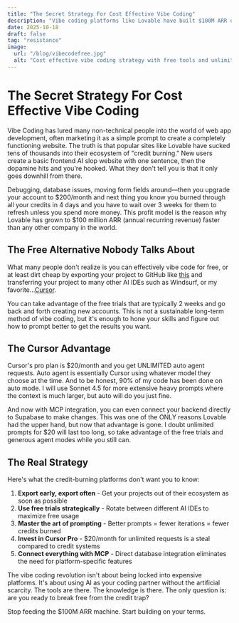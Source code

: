 ```yaml
---
title: "The Secret Strategy For Cost Effective Vibe Coding"
description: "Vibe coding platforms like Lovable have built $100M ARR on credit-burning addiction. Here's how to vibe code effectively for free (or dirt cheap) using GitHub exports and Cursor's unlimited auto agent."
date: 2025-10-18
draft: false
tag: "resistance"
image:
  url: "/blog/vibecodefree.jpg"
  alt: "Cost effective vibe coding strategy with free tools and unlimited prompts"
---
```


# The Secret Strategy For Cost Effective Vibe Coding

Vibe Coding has lured many non-technical people into the world of web app development, often marketing it as a simple prompt to create a completely functioning website. The truth is that popular sites like Lovable have sucked tens of thousands into their ecosystem of "credit burning." New users create a basic frontend AI slop website with one sentence, then the dopamine hits and you're hooked. What they don't tell you is that it only goes downhill from there.

Debugging, database issues, moving form fields around—then you upgrade your account to $200/month and next thing you know you burned through all your credits in 4 days and you have to wait over 3 weeks for them to refresh unless you spend more money. This profit model is the reason why Lovable has grown to $100 million ARR (annual recurring revenue) faster than any other company in the world.

## The Free Alternative Nobody Talks About

What many people don't realize is you can effectively vibe code for free, or at least dirt cheap by exporting your project to GitHub like <a href="https://docs.lovable.dev/integrations/github" target="_blank">this</a> and transferring your project to many other AI IDEs such as Windsurf, or my favorite…<a href="https://cursor.com/" target="_blank">Cursor</a>. 

You can take advantage of the free trials that are typically 2 weeks and go back and forth creating new accounts. This is not a sustainable long-term method of vibe coding, but it's enough to hone your skills and figure out how to prompt better to get the results you want.

## The Cursor Advantage

Cursor's pro plan is $20/month and you get UNLIMITED auto agent requests. Auto agent is essentially Cursor using whatever model they choose at the time. And to be honest, 90% of my code has been done on auto mode. I will use Sonnet 4.5 for more extensive heavy prompts where the context is much larger, but auto will do you just fine.

And now with MCP integration, you can even connect your backend directly to Supabase to make changes. This was one of the ONLY reasons Lovable had the upper hand, but now that advantage is gone. I doubt unlimited prompts for $20 will last too long, so take advantage of the free trials and generous agent modes while you still can.

## The Real Strategy

Here's what the credit-burning platforms don't want you to know:

1. **Export early, export often** - Get your projects out of their ecosystem as soon as possible
2. **Use free trials strategically** - Rotate between different AI IDEs to maximize free usage
3. **Master the art of prompting** - Better prompts = fewer iterations = fewer credits burned
4. **Invest in Cursor Pro** - $20/month for unlimited requests is a steal compared to credit systems
5. **Connect everything with MCP** - Direct database integration eliminates the need for platform-specific features

The vibe coding revolution isn't about being locked into expensive platforms. It's about using AI as your coding partner without the artificial scarcity. The tools are there. The knowledge is there. The only question is: are you ready to break free from the credit trap?

Stop feeding the $100M ARR machine. Start building on your terms.
